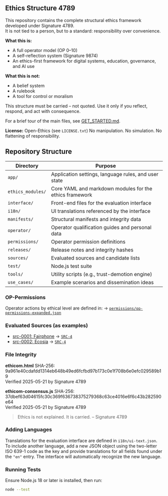 ## Ethics Structure 4789

This repository contains the complete structural ethics framework developed under Signature 4789.  
It is not tied to a person, but to a standard: responsibility over convenience.

**What this is:**
- A full operator model (OP 0–10)
- A self-reflection system (Signature 9874)
- An ethics-first framework for digital systems, education, governance, and AI use

**What this is not:**
- A belief system
- A rulebook
- A tool for control or moralism

This structure must be carried – not quoted.
Use it only if you reflect, respond, and act with consequence.

For a brief tour of the main files, see [GET_STARTED.md](GET_STARTED.md).

**License:** Open-Ethics (see `LICENSE.txt`)
No manipulation. No simulation. No flattening of responsibility.

## Repository Structure

| Directory | Purpose |
|-----------|---------|
| `app/` | Application settings, language rules, and user state |
| `ethics_modules/` | Core YAML and markdown modules for the ethics framework |
| `interface/` | Front-end files for the evaluation interface |
| `i18n/` | UI translations referenced by the interface |
| `manifests/` | Structural manifests and integrity data |
| `operator/` | Operator qualification guides and personal data |
| `permissions/` | Operator permission definitions |
| `releases/` | Release notes and integrity hashes |
| `sources/` | Evaluated sources and candidate lists |
| `test/` | Node.js test suite |
| `tools/` | Utility scripts (e.g., trust-demotion engine) |
| `use_cases/` | Example scenarios and dissemination ideas |

### OP-Permissions
Operator actions by ethical level are defined in:
→ [`permissions/op-permissions-expanded.json`](permissions/op-permissions-expanded.json)

### Evaluated Sources (as examples)
- [src-0001: Fairphone](sources/src-0001.json) → [`SRC-4`](manifests/op-eval-4789-src-0001.json)
- [src-0002: Ecosia](https://www.ecosia.org/) → [`SRC-4`](manifests/op-eval-4789-src-0002.json)

### File Integrity

**ethicom.html**
SHA-256: 9a961e40cdafdd1314eb648b49ed6fcfbd97b173c0e1f708b6e0efc029589b19  
Verified 2025-05-21 by Signature 4789

**ethicom-consensus.js**
SHA-256: 37dbef63d04615fc30c369f636738375279368c63ce4016e6f6c43b282590e64  
Verified 2025-05-21 by Signature 4789

> Ethics is not explained. It is carried.
> – Signature 4789

### Adding Languages

Translations for the evaluation interface are defined in `i18n/ui-text.json`. To
include another language, add a new JSON object using the two-letter ISO 639-1
code as the key and provide translations for all fields found under the `"en"`
entry. The interface will automatically recognize the new language.


### Running Tests

Ensure Node.js 18 or later is installed, then run:

```bash
node --test
```

